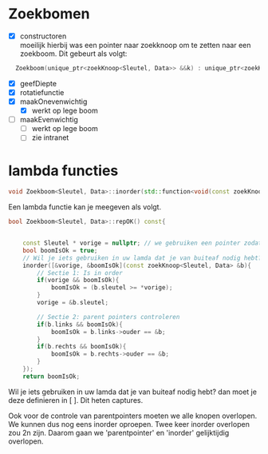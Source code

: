 # Zoekbomen

- [x] constructoren  
  moeilijk hierbij was een pointer naar zoekknoop om te zetten naar een zoekboom. Dit gebeurt als volgt:
```cpp
  Zoekboom(unique_ptr<zoekKnoop<Sleutel, Data>> &&k) : unique_ptr<zoekKnoop<Sleutel, Data>>(move(k)){}; //move constructor
```
- [x] geefDiepte
- [x] rotatiefunctie
- [x] maakOnevenwichtig
  - [x] werkt op lege boom
- [ ] maakEvenwichtig
  - [ ] werkt op lege boom
  - [ ] zie intranet

# lambda functies
```cpp
void Zoekboom<Sleutel, Data>::inorder(std::function<void(const zoekKnoop<Sleutel, Data> &)> bezoek) const
```

Een lambda functie kan je meegeven als volgt.

```cpp
bool Zoekboom<Sleutel, Data>::repOK() const{


    const Sleutel * vorige = nullptr; // we gebruiken een pointer zodat het ook voor Strings werkt
    bool boomIsOk = true;
    // Wil je iets gebruiken in uw lamda dat je van buiteaf nodig hebt? dan moet je deze definieren in [ ]. Dit heten captures.
    inorder([&vorige, &boomIsOk](const zoekKnoop<Sleutel, Data> &b){
        // Sectie 1: Is in order
        if(vorige && boomIsOk){
            boomIsOk = (b.sleutel >= *vorige);
        }
        vorige = &b.sleutel;

        // Sectie 2: parent pointers controleren
        if(b.links && boomIsOk){
            boomIsOk = b.links->ouder == &b;
        }
        if(b.rechts && boomIsOk){
            boomIsOk = b.rechts->ouder == &b;
        }
    });
    return boomIsOk;
```
Wil je iets gebruiken in uw lamda dat je van buiteaf nodig hebt? dan moet je deze definieren in [ ]. Dit heten captures.

Ook voor de controle van parentpointers moeten we alle knopen overlopen. We kunnen dus nog eens inorder oproepen. Twee keer inorder overlopen zou 2n zijn. 
Daarom gaan we 'parentpointer' en 'inorder' gelijktijdig overlopen.
   

